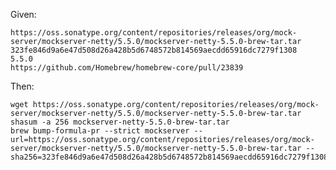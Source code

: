 Given:

    https://oss.sonatype.org/content/repositories/releases/org/mock-server/mockserver-netty/5.5.0/mockserver-netty-5.5.0-brew-tar.tar
    323fe846d9a6e47d508d26a428b5d6748572b814569aecdd65916dc7279f1308
    5.5.0
    https://github.com/Homebrew/homebrew-core/pull/23839

Then:

    wget https://oss.sonatype.org/content/repositories/releases/org/mock-server/mockserver-netty/5.5.0/mockserver-netty-5.5.0-brew-tar.tar
    shasum -a 256 mockserver-netty-5.5.0-brew-tar.tar
    brew bump-formula-pr --strict mockserver --url=https://oss.sonatype.org/content/repositories/releases/org/mock-server/mockserver-netty/5.5.0/mockserver-netty-5.5.0-brew-tar.tar --sha256=323fe846d9a6e47d508d26a428b5d6748572b814569aecdd65916dc7279f1308 

